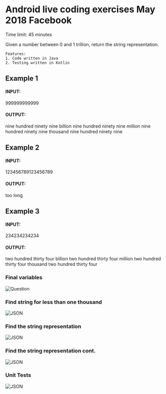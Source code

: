 # Android live coding exercises May 2018 Facebook

Time limit: 45 minutes

Given a number between 0 and 1 trillion, return the string representation.
    
    Features:
    1. Code written in Java
    2. Testing written in Kotlin

## Example 1

#### INPUT:
999999999999
#### OUTPUT:
nine hundred ninety nine billion nine hundred ninety nine million nine hundred ninety nine thousand nine hundred ninety nine

## Example 2

#### INPUT:
123456789123456789
#### OUTPUT:
too long

## Example 3

#### INPUT:
234234234234
#### OUTPUT:
two hundred thirty four billion two hundred thirty four million two hundred thirty four thousand two hundred thirty four


### Final variables
![Question](https://i.imgur.com/ee8xQbL.png)

### Find string for less than one thousand
![JSON](https://i.imgur.com/ww5i4dt.png)

### Find the string representation
![JSON](https://i.imgur.com/OPo9QCL.png)

### Find the string representation cont.
![JSON](https://i.imgur.com/jowwWpI.png)

### Unit Tests
![JSON](https://i.imgur.com/zlvy3Vm.png)
